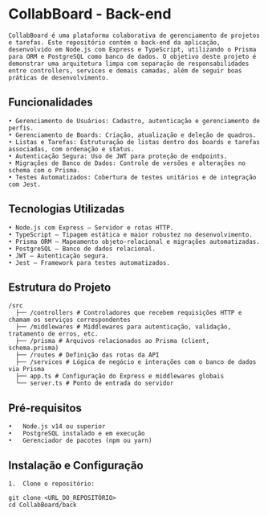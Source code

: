 # CollabBoard - Back-end

    CollabBoard é uma plataforma colaborativa de gerenciamento de projetos e tarefas. Este repositório contém o back-end da aplicação, desenvolvido em Node.js com Express e TypeScript, utilizando o Prisma para ORM e PostgreSQL como banco de dados. O objetivo deste projeto é demonstrar uma arquitetura limpa com separação de responsabilidades entre controllers, services e demais camadas, além de seguir boas práticas de desenvolvimento.

## Funcionalidades

    • Gerenciamento de Usuários: Cadastro, autenticação e gerenciamento de perfis.
    • Gerenciamento de Boards: Criação, atualização e deleção de quadros.
    • Listas e Tarefas: Estruturação de listas dentro dos boards e tarefas associadas, com ordenação e status.
    • Autenticação Segura: Uso de JWT para proteção de endpoints.
    • Migrações de Banco de Dados: Controle de versões e alterações no schema com o Prisma.
    • Testes Automatizados: Cobertura de testes unitários e de integração com Jest.

## Tecnologias Utilizadas

    • Node.js com Express – Servidor e rotas HTTP.
    • TypeScript – Tipagem estática e maior robustez no desenvolvimento.
    • Prisma ORM – Mapeamento objeto-relacional e migrações automatizadas.
    • PostgreSQL – Banco de dados relacional.
    • JWT – Autenticação segura.
    • Jest – Framework para testes automatizados.

## Estrutura do Projeto

    /src
      ├── /controllers # Controladores que recebem requisições HTTP e chamam os serviços correspondentes
      ├── /middlewares # Middlewares para autenticação, validação, tratamento de erros, etc.
      ├── /prisma # Arquivos relacionados ao Prisma (client, schema.prisma)
      ├── /routes # Definição das rotas da API
      ├── /services # Lógica de negócio e interações com o banco de dados via Prisma
      ├── app.ts # Configuração do Express e middlewares globais
      └── server.ts # Ponto de entrada do servidor

## Pré-requisitos

    •	Node.js v14 ou superior
    •	PostgreSQL instalado e em execução
    •	Gerenciador de pacotes (npm ou yarn)

## Instalação e Configuração

    1.	Clone o repositório:

    git clone <URL_DO_REPOSITÓRIO>
    cd CollabBoard/back
